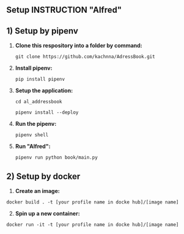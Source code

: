 ## Setup INSTRUCTION "Alfred" 

## 1) Setup by pipenv

1. **Clone this respository into a folder by command:**
   ```
   git clone https://github.com/kachnna/AdressBook.git
   ```
2. **Install pipenv:**
   ```
   pip install pipenv
   ```
3. **Setup the application:**
   ```
   cd al_addressbook
   ```
   ```
   pipenv install --deploy
   ```
4. **Run the pipenv:**
   ```
   pipenv shell
   ```
5. **Run "Alfred":**
   ```
   pipenv run python book/main.py
   ```
## 2) Setup by docker

1. **Create an image:**
  ```
  docker build . -t [your profile name in docke hub]/[image name]
  ```

2. **Spin up a new container:**
  ```
  docker run -it -t [your profile name in docke hub]/[image name]
  ```
   
